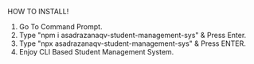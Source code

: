 HOW TO INSTALL!

1. Go To Command Prompt.
2. Type "npm i asadrazanaqv-student-management-sys" & Press Enter.
3. Type "npx asadrazanaqv-student-management-sys" & Press ENTER.
4. Enjoy CLI Based Student Management System.